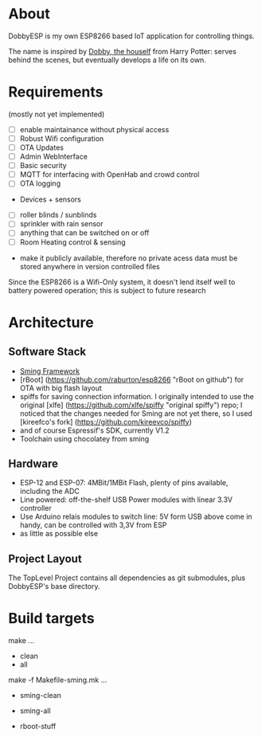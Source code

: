 # About
DobbyESP is my own ESP8266 based IoT application for controlling things.

The name is inspired by [Dobby, the houself](http://harrypotter.wikia.com/wiki/Dobby) from Harry Potter: serves behind the scenes, but eventually develops a life on its own.

# Requirements
(mostly not yet implemented)
* [ ] enable maintainance without physical access
* [ ] Robust Wifi configuration
* [ ] OTA Updates
* [ ] Admin WebInterface
* [ ] Basic security
* [ ] MQTT for interfacing with OpenHab and crowd control
* [ ] OTA logging
* Devices + sensors
 * [ ] roller blinds / sunblinds
 * [ ] sprinkler with rain sensor
 * [ ] anything that can be switched on or off
 * [ ] Room Heating control & sensing
* make it publicly available, therefore no private acess data must be stored anywhere in version controlled files

 Since the ESP8266 is a Wifi-Only system, it doesn't lend itself well to battery powered operation; this is subject to future research
 
# Architecture

## Software Stack
* [Sming Framework](https://github.com/anakod/Sming "Sming on github")
* [rBoot] (https://github.com/raburton/esp8266 "rBoot on github") for OTA with big flash layout
* spiffs for saving connection information. I originally intended to use the original [xlfe] (https://github.com/xlfe/spiffy "original spiffy") repo; I noticed that the changes needed for Sming are not yet there, so I used [kireefco's fork] (https://github.com/kireevco/spiffy)
* and of course Espressif's SDK, currently V1.2
* Toolchain using chocolatey from sming

## Hardware

* ESP-12 and ESP-07: 4MBit/1MBit Flash, plenty of pins available, including the ADC
* Line powered: off-the-shelf USB Power modules with linear 3.3V controller
* Use Arduino relais modules to switch line: 5V form USB above come in handy, can be controlled with 3,3V from ESP
* as little as possible else

## Project Layout
The TopLevel Project contains all dependencies as git submodules, plus DobbyESP's base directory. 

# Build targets

make ...

* clean
* all

make -f Makefile-sming.mk ...
* sming-clean
* sming-all


* rboot-stuff

